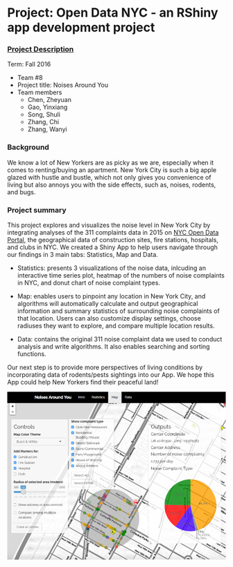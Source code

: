 # Project: Open Data NYC - an RShiny app development project
### [Project Description](doc/project2_desc.md)

Term: Fall 2016

+ Team #8
+ Project title: Noises Around You
+ Team members
	+ Chen, Zheyuan
	+ Gao, Yinxiang
	+ Song, Shuli
	+ Zhang, Chi
	+ Zhang, Wanyi


### Background
    
   We know a lot of New Yorkers are as picky as we are, especially when it comes to renting/buying an apartment. New York City is such a big apple glazed with hustle and bustle, which not only gives you convenience of living but also annoys you with the side effects, such as, noises, rodents, and bugs.
   
### Project summary
   
   This project explores and visualizes the noise level in New York City by integrating analyses of the 311 complaints data in 2015 on [NYC Open Data Portal](https://nycopendata.socrata.com/Social-Services/311-Service-Requests-from-2010-to-Present/erm2-nwe9), the geographical data of construction sites, fire stations, hospitals, and clubs in NYC. We created a Shiny App to help users navigate through our findings in 3 main tabs: Statistics, Map and Data. 

   + Statistics: 
   presents 3 visualizations of the noise data, inlcuding an interactive time series plot, heatmap of the numbers of noise complaints in NYC, and donut chart of noise complaint types.
   
   + Map: 
   enables users to pinpoint any location in New York City, and algorithms will automatically calculate and output geographical information and summary statistics of surrounding noise complaints of that location. Users can also customize display settings, choose radiuses they want to explore, and compare multiple location results.
   
   + Data: 
   contains the original 311 noise complaint data we used to conduct analysis and write algorithms. It also enables searching and sorting functions.
	  
Our next step is to provide more perspectives of living conditions by incorporating data of rodents/pests sightings into our App. We hope this App could help New Yorkers find their peaceful land!


![screenshot](doc/Screenshot_temp.png)


